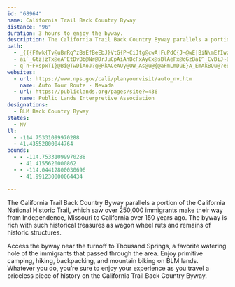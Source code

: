 ```yaml
---
id: "68964"
name: California Trail Back Country Byway
distance: "96"
duration: 3 hours to enjoy the byway.
description: The California Trail Back Country Byway parallels a portion of the California National Historic Trail, which saw over 250,000 immigrants make their way from Independence, Missouri to California over 150 years ago.
path:
  - _{{{Ffwk{Tv@uBrRq^zBsEfBeEbJ}VtG{P~CiJtg@cwA|FuPdC{J~@wE|BiN\mEfIwzBn@wR?kA?gB[aGiL}kAiAsF}BwJyDiOsMca@{B{D}CmEu]ee@gH{OyAoCqSwXoDgFkDyFuIoOgBwDoPoc@cb@kiAqI}Uau@gqBsFiLsWkh@qf@acAy@wAe@o@{AoAmGiEoy@gx@}XqR}BmAcE_Bo@a@mEgKmEyIgE}Kq]iw@}AsC_ByBuKaMq@eBwBaIwBkE{@}By@_Ds@_EsD{I_AyCkAoFaC{Om@eCu@{A}FsGyDkH]a@s@g@qPyFcOgEgMeF_IeCyCo@qGFoBEgHe@wGSiD_AmCMgGx@mB?gCY{Aq@qKuMeIcJ{LiO}DkEoDsFcAgAkJaG_KaJqEyCkFmE}DyByAaA_AeAmA_BiAmB}DeJi@{@_@a@u@WcCE_\yAiBQiAg@yBmBkPaP}AmAyDeB}@m@i@q@[m@cAaEaF}McD{K_BqEo@uA}AcBsFuDgF{GeAkBcB{DqAsDeCsGiAeBmCsBgIoFo@e@g@w@Ku@YaHUsUIaAU{@mAiCcAoAcIuJsBwBg@s@[yAyAgJ_@yA}Tam@o@aCo@eDs@gFe@gB_MkXo@kCiAgHi@aCUi@}OsWyBwEyD}JIe@BgC~@{IrGouALyEMX[VmDIcBDiDr@sDPsAd@_Af@wDvCe@NkJjBmEd@wH}ByDu@eImDyOsE{MgDiDi@aDOaCCiK\o@Xi@`@uAxA}B|Cy@`@eM`@mF|AqGfAoGA{ERmBMsAe@eCqByEs@qAq@aAgAkCyDsD_DsBoC[YwAm@eHyKuAaDy@}@c@IeALcCl@mASmAPqDt@aCv@u@Z_A|@}AtDiCfDkAjAkDrAuHxAkEtB}DbC{G`DcDz@}Dp@cDJmCKqAg@qBgAiBuAsBgAuA[sDOwR}F}FsBcADyBZcAByCW_A[wTeQqAy@yEgB_CsAsJgIiKcLiEgEaG{K_AcAgBeAiAiBkNsQyCgCiDmGcAy@cBaA_@qAi@y@eAs@{LmFuGmEsGyCs@k@cB}CyCmIkF{IuAkBcBaBsDmGkEmG{CgFcB_B_AkB}BaD}D}J]q@oDaFmC_Hu@qAsAyAwJgHmAg@sEoAgEkBwFyCgJsBcDyAkK_DcE_A{L{AyC_AgDm@sBsBiCmBcA]oB[y@c@wB{B}DsC_AqAu@{Bg@_@UEc@@kAVi@EyAkA}D_BqKcGgCgC_Bk@aF_GcC_BsD{CgJyCmDy@qImCqGuAcDi@yEKqDDuBd@qGjCod@`LuA@aC[}BcAgDs@KEK_@}AoSI_@e@y@gAy@{@i@gC}@{HuAeDWcBuA}HcDwDUe@FcAf@_Cd@{CMyDw@{KoA_Cy@qBeAuCw@gDgA}G{DsQsI[YgBeCy@g@_AS}EQc@QeA{BmFmNmAgBsBuB_AyCUWaBy@{A[{DYkDCkH[}CL_B_@qVsBe@RcBxBi@Li@GyCyAmBg@wCkCiF{BmK_H{D{ByDoBoA_@}@GsEDcAEk\yHwJ}DqIqEwFoCcFsAaDoAoIgE{GoCcAs@_@e@{EaJu@kA_BmBaOsLyK{GmDcDoBwAwC{CiAw@}F{CsAe@_De@}EDs@WwAaAyGs@gHKmFyAsAy@iBkByBsAgBmBeAs@sDyCkCaEq@s@y@}B]cCGkCJyAEu@KeAq@}CEuBIm@OYi@i@i@[}@Wa@[UmA_@qA?_DSs@k@y@QgBuAiAs@?[MkB{FqEoEiB}BaC_CgBuBiAaBiDqDiAaBaLeJqGmB}AyAk@Y{EKqAPm@^y@dAk@`@}AV_Dc@uK_@gCo@sEk@{JyBwDe@oDgAqFaDuJkEeA{@yCkEyByAgEgBc@m@e@yBi@mDOkC_@sCg@gA_DmDi@eAuAgHKqA[u@QS_JqHuCuAqB}AiA[oEe@wCy@yEsCwEyBsBk@sBgAiCs@wAw@sMmEqCoCyEqGkDaFeCcEyO{Sy@s@
  - ai`_Gtz}zTx@eA^EtDvBb@Nr@DrJuCpAiAhBcFxAyCx@sBlAeFx@cGzBaI^_CvBiJ~B_MhD}KbD_HnFoJv@qAvL}OzAyC~AoGdB}DrCuFjGgJzFgH\{@Fk@GkA@Sb@gA~BmJ`HyJt]oh@nQuXfFuHb@gA|NaU~J{NhEaFhDiD^k@l@wAv@gEj@mEx@iQn@cGlAgK~AsIHmBaTstAg@oHCmBJwAb@oAdB}CtDuFn@_BpAmF`@gAtAmBx@_BlByHhAoGt@gME{Dh@uTDsLX_SOmIiAwTDyJQmB}@aDaGiSs@yEi@{FkA_Ey@gBiBqBmDoF}CyC_AwAYm@SmAQyHm@yEE}Bo@mDYsEo@_FiBuHaDsPuAuDgEmReA{CaHqPqGyPgEaKkAmDsA_B_Ai@iAc@gEg@yAe@i@?qCl@wCRq@VsEfCiA~@cCfCuAdAqBv@u@?oD_@{Bq@gJs@sSFoBMsAS}Ay@yAyAeFeGkCaCkKcLyD}FwEwHe@kAeBgGWsBYsEi@{C{DkJgA{BsEoIsAmDmBcDi@oAe@sBo@cBsFkIuEmJu@eAmB_B{@uAq@qAoAqD{AaFsA{By@_AgEyCsEoEiFeDuDuDeAkBiBsGwEyIsCoGy@sAqNaQwAmCoAsCu@sAsIuKyCgGkAwAs@a@sB?c@KkBaAoEeDoCuC_BsCk@s@qAeCsE_GgLkQSe@YmB?qAX{B?cBc@gCi@aBO_AIqDEwHXsBr@eD?g@Mm@_A}@_Bq@cASuCEc@O}BkDi@yBUgG[_BgB{CkLcUeJiO_B_Di@gBYsCq@__@t@kn@IaB_@sAy@mAcCqC{@yBKs@]}LWwDEcCTkBx@eBpIoKb@kA~@kXd@uJq@gTGiHLaA?q@}B}Yo@aCu@wAo@y@mAgAgDaAi@i@q@mAq@s@{DqCkCcCKWG_AhA{QXaH\qMLmA`A_DF]My@i@_AMg@AaBxB{ThAaIb@mBl@gBdBmDhA}C|AyFZ}BNk@vAeCtAuAdAeBBk@CSaBgB]q@eAoDMwA@qA`B}G\sCPq@n@yAtKaPXm@~@iDl@}ApAgB`B_Bf@kAvCcKzAmC`@k@jAeAdFgD|BaAp@k@x@{BbBkGjHsL|BcFt@yBzAuFlDc@dGeAxBSr@_@~@aAlAk@hWa@bW`@x@KhAa@fHyEfDsCjB{Bx@mAzDgIbD_EhC{HhAqCbBsB|BmBdE{A`AUxIu@vA]bAgDxCgGh@m@|@g@xByBxAwB^u@xBkH|BkK^cAl@_AhByBdDcGzGmJ|C{F`@kAn@{B\qCBsBMsC@eBz@oF~AaH|F{OvEiHxAeBjAeAhJiO~@k@fEEj@LfBrA`F~B~D|@XNrCpCfCfE~CrEXPhFx@bA?|IwCbAm@p@eA^aBZyC\sAt@_BtFoFxE_HxCoDnDeDr@_AbDyGvEiGnCyCbCsEtAsB`AeAxCaCbDwBbB_CrAcCjAsDR_BEaAsAyKEaCJeFOaAaAwBGe@By@ZaAf@m@xGwCjAo@l@_AvAgEp@wAf@k@lDmC`Ae@bIcAnAe@nCmBpGqCfDyB~@u@hA}Ah@_@fC[zBk@rBs@nPsEpFgB~As@xMeEvBm@fAO|BCrER~BCfFeAdHs@|GsAzKgB~Aq@r@u@n@_@fE]lDyAfHgExH_EfA[fE_@xBw@dJuE~E{Cn@k@f@{@x@eDt@yA|D_EtB{DX_@|AkAnAm@vDq@xAm@bC?nAKxAu@h@c@^g@hA_Cn@u@vBk@lDmB~PmH`K_@`Fy@dD_A|ImGzBs@rGgDrBq@TWr@uAfAkAZg@TqA?{@
  - q`n~FxspxTI}@Bi@TwDiAoJ?g@RkACeAUy@OW_As@u@{@aFmLmDuE}A_EmAkBQu@?eB]sA?qBQo@}@s@yDqAyAkCq@u@eFwB]g@e@_Bo@Yw@{@oDwAmEmDQQWm@E{@\kGjAmEh@{Ed@eDBaBOkEJoH\yGt@uGRmDNaM}@sKUo@yByBKe@FmDRmChAmGh@qG^oCCqAaBuFkBsIs@aCoDoIsBsC[q@aAaG[qAmCaIO{@e@eDYsFSiB_EwIoAsFk@wA]k@qAqAs@_B_CuH_BaEeIeKUaAO{BiAeFEqAx@oFNyDlEoJbBwCZ}@pAwDnBoHj@}BRuAKmEg@gE_AeDcAoOHuFIyFR_C?sAcAsHy@mBgl@?mFRgHbB_Bn@mAjA_@FOEiAoAy@e@mCQsFsB}DuBqGkBgFqB_CGmC^qCx@_HdCqKnEcQvF{K`F}F`Ci@JyAQoAg@gAg@_CiBsB{@uF_BeAG_CDmAKy@WoDeBo@u@gDgGsCkEsBuEo@eByBaKe@yAw@aEY_@sBm@[_@c@cAmAuDQs@OyACeEXsG|CqXn@{@xDqBhAcBbAqCbAyAd@eAb@aD~@mE~@}Lk@gJSwHH{CE_@kGcTYm@qAsAGYOyEOy@_@e@sAe@k@g@SgAYgGa@qAqAeAwJiG}AsAmHqDeBq@_L{BeH_CkAg@i@_@o@eAm@eBKs@@_AVoB?sEt@gK^yBbCaJlAeCzAyBv@e@hCm@nAi@l@}@Vs@RsAh@gJ[aKDaBrFsUlBaF`@uHzAaEnA{EDkBiAoRDkBl@uEH{B]_D_BeDWaAAkARmBDqAEy@]{A?}@f@{IVmBRgJx@mE|@cICcCXuEEgDJ{BK}@mAkC_AAc@Sa@m@W}@EeDOuAi@}A_A{Ay@yBC[Fy@`@kAbAsEHyAMeAc@mAw@mAYSqEkBuBs@aG_BqIeBa[_CcTOcCW}H{A{J_EsAaAk@?gAh@o@?gEmAyA?a@GcAk@}@YcBDo@K_AeAUgBYe@}FaE}BmByAyBcDaH_GmIkBsE_AyAcA_Dk@iBaAcFB{@\mBPgDI}@}@uCWaEByBSwBTcJ[iYDsFIgE`@eEUs@uA{@s@sAe@gDIkEPmG`@iFB_DZmD~CqWXgNVkB~BuGtA{E`FcXz@kGpBoHN{@~@qDdH}Q`AwBrAsB`FmEfFoCtCkAfCyAvGiGrKkLjAcBj@wAbA_ErD}KlE_F
websites:
  - url: https://www.nps.gov/cali/planyourvisit/auto_nv.htm
    name: Auto Tour Route - Nevada
  - url: https://publiclands.org/pages/site?=436
    name: Public Lands Interpretive Association
designations:
  - BLM Back Country Byway
states:
  - NV
ll:
  - -114.75331099970288
  - 41.43552000044764
bounds:
  - - -114.75331099970288
    - 41.4155620000862
  - - -114.04412800030696
    - 41.991230000064434

---
```


The California Trail Back Country Byway parallels a portion of the California National Historic Trail, which saw over 250,000 immigrants make their way from Independence, Missouri to California over 150 years ago.  The byway is rich with such historical treasures as wagon wheel ruts and remains of historic structures.

Access the byway near the turnoff to Thousand Springs, a favorite watering hole of the immigrants that passed through the area.  Enjoy primitive camping, hiking, backpacking, and mountain biking on BLM lands.  Whatever you do, you’re sure to enjoy your experience as you travel a priceless piece of history on the California Trail Back Country Byway.
